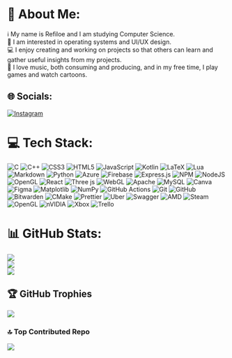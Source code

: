 # 💫 About Me:
ℹ️ My name is Refiloe and I am studying Computer Science. <br>💭 I am interested in operating systems and UI/UX design. <br>💻 I enjoy creating and working on projects so that others can learn and gather useful insights from my projects. <br>🧩 I love music, both consuming and producing, and in my free time, I play games and watch cartoons.<br>


## 🌐 Socials:
[![Instagram](https://img.shields.io/badge/Instagram-%23E4405F.svg?logo=Instagram&logoColor=white)](https://instagram.com/the_coding_singer) 

# 💻 Tech Stack:
![C](https://img.shields.io/badge/c-%2300599C.svg?style=flat&logo=c&logoColor=white) ![C++](https://img.shields.io/badge/c++-%2300599C.svg?style=flat&logo=c%2B%2B&logoColor=white) ![CSS3](https://img.shields.io/badge/css3-%231572B6.svg?style=flat&logo=css3&logoColor=white) ![HTML5](https://img.shields.io/badge/html5-%23E34F26.svg?style=flat&logo=html5&logoColor=white) ![JavaScript](https://img.shields.io/badge/javascript-%23323330.svg?style=flat&logo=javascript&logoColor=%23F7DF1E) ![Kotlin](https://img.shields.io/badge/kotlin-%237F52FF.svg?style=flat&logo=kotlin&logoColor=white) ![LaTeX](https://img.shields.io/badge/latex-%23008080.svg?style=flat&logo=latex&logoColor=white) ![Lua](https://img.shields.io/badge/lua-%232C2D72.svg?style=flat&logo=lua&logoColor=white) ![Markdown](https://img.shields.io/badge/markdown-%23000000.svg?style=flat&logo=markdown&logoColor=white) ![Python](https://img.shields.io/badge/python-3670A0?style=flat&logo=python&logoColor=ffdd54) ![Azure](https://img.shields.io/badge/azure-%230072C6.svg?style=flat&logo=microsoftazure&logoColor=white) ![Firebase](https://img.shields.io/badge/firebase-a08021?style=flat&logo=firebase&logoColor=ffcd34) ![Express.js](https://img.shields.io/badge/express.js-%23404d59.svg?style=flat&logo=express&logoColor=%2361DAFB) ![NPM](https://img.shields.io/badge/NPM-%23CB3837.svg?style=flat&logo=npm&logoColor=white) ![NodeJS](https://img.shields.io/badge/node.js-6DA55F?style=flat&logo=node.js&logoColor=white) ![OpenGL](https://img.shields.io/badge/OpenGL-%23FFFFFF.svg?style=flat&logo=opengl) ![React](https://img.shields.io/badge/react-%2320232a.svg?style=flat&logo=react&logoColor=%2361DAFB) ![Three js](https://img.shields.io/badge/threejs-black?style=flat&logo=three.js&logoColor=white) ![WebGL](https://img.shields.io/badge/WebGL-990000?logo=webgl&logoColor=white&style=flat) ![Apache](https://img.shields.io/badge/apache-%23D42029.svg?style=flat&logo=apache&logoColor=white) ![MySQL](https://img.shields.io/badge/mysql-4479A1.svg?style=flat&logo=mysql&logoColor=white) ![Canva](https://img.shields.io/badge/Canva-%2300C4CC.svg?style=flat&logo=Canva&logoColor=white) ![Figma](https://img.shields.io/badge/figma-%23F24E1E.svg?style=flat&logo=figma&logoColor=white) ![Matplotlib](https://img.shields.io/badge/Matplotlib-%23ffffff.svg?style=flat&logo=Matplotlib&logoColor=black) ![NumPy](https://img.shields.io/badge/numpy-%23013243.svg?style=flat&logo=numpy&logoColor=white) ![GitHub Actions](https://img.shields.io/badge/github%20actions-%232671E5.svg?style=flat&logo=githubactions&logoColor=white) ![Git](https://img.shields.io/badge/git-%23F05033.svg?style=flat&logo=git&logoColor=white) ![GitHub](https://img.shields.io/badge/github-%23121011.svg?style=flat&logo=github&logoColor=white) ![Bitwarden](https://img.shields.io/badge/bitwarden-%23175DDC.svg?style=flat&logo=bitwarden&logoColor=white) ![CMake](https://img.shields.io/badge/CMake-%23008FBA.svg?style=flat&logo=cmake&logoColor=white) ![Prettier](https://img.shields.io/badge/prettier-%23F7B93E.svg?style=flat&logo=prettier&logoColor=black) ![Uber](https://img.shields.io/badge/Uber-%23000000.svg?style=flat&logo=Uber&logoColor=white) ![Swagger](https://img.shields.io/badge/-Swagger-%23Clojure?style=flat&logo=swagger&logoColor=white) ![AMD](https://img.shields.io/badge/AMD-%23000000.svg?style=flat&logo=amd&logoColor=white) ![Steam](https://img.shields.io/badge/steam-%23000000.svg?style=flat&logo=steam&logoColor=white) ![OpenGL](https://img.shields.io/badge/OpenGL-white?logo=OpenGL&style=flat) ![nVIDIA](https://img.shields.io/badge/nVIDIA-%2376B900.svg?style=flat&logo=nVIDIA&logoColor=white) ![Xbox](https://img.shields.io/badge/xbox-%23107C10.svg?style=flat&logo=xbox&logoColor=white) ![Trello](https://img.shields.io/badge/Trello-%23026AA7.svg?style=flat&logo=Trello&logoColor=white)
# 📊 GitHub Stats:
![](https://github-readme-stats.vercel.app/api?username=refiloemopeloa&theme=gruvbox&hide_border=true&include_all_commits=false&count_private=false)<br/>
![](https://github-readme-streak-stats.herokuapp.com/?user=refiloemopeloa&theme=gruvbox&hide_border=true)<br/>
![](https://github-readme-stats.vercel.app/api/top-langs/?username=refiloemopeloa&theme=gruvbox&hide_border=true&include_all_commits=false&count_private=false&layout=compact)

## 🏆 GitHub Trophies
![](https://github-profile-trophy.vercel.app/?username=refiloemopeloa&theme=onedark&no-frame=true&no-bg=false&margin-w=4)

### 🔝 Top Contributed Repo
![](https://github-contributor-stats.vercel.app/api?username=refiloemopeloa&limit=5&theme=gruvbox&combine_all_yearly_contributions=true)

<!-- Proudly created with GPRM ( https://gprm.itsvg.in ) -->

<!--
**refiloemopeloa/refiloemopeloa** is a ✨ _special_ ✨ repository because its `README.md` (this file) appears on your GitHub profile.

Here are some ideas to get you started:

- 🔭 I’m currently working on ...
- 🌱 I’m currently learning ...
- 👯 I’m looking to collaborate on ...
- 🤔 I’m looking for help with ...
- 💬 Ask me about ...
- 📫 How to reach me: ...
- 😄 Pronouns: ...
- ⚡ Fun fact: ...
-->
